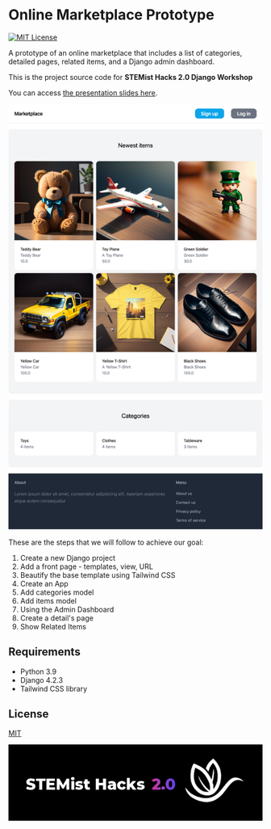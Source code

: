 # Online Marketplace Prototype 

[![MIT License](https://img.shields.io/badge/License-MIT-green.svg)](https://choosealicense.com/licenses/mit/)

A prototype of an online marketplace that includes a list of categories, detailed pages, related items, and a Django admin dashboard.

This is the project source code for **STEMist Hacks 2.0 Django Workshop**

You can access [the presentation slides here](https://docs.google.com/presentation/d/1DWP5RuRelBANuqhvY9tTKsl8gjI2WJtd1uQ-KV9JMLA/edit?usp=sharing).



![Logo](https://raw.githubusercontent.com/dmitry-ivashenko/stemist-django-marketplace-workshop/main/preview.png)



These are the steps that we will follow to achieve our goal:

1. Create a new Django project
1. Add a front page - templates, view, URL
1. Beautify the base template using Tailwind CSS
1. Create an App
1. Add categories model
1. Add items model
1. Using the Admin Dashboard
1. Create a detail's page
1. Show Related Items



## Requirements

- Python 3.9
- Django 4.2.3
- Tailwind CSS library


## License

[MIT](https://choosealicense.com/licenses/mit/)


![Logo](https://raw.githubusercontent.com/dmitry-ivashenko/stemist-hacks-top-down-prototype/main/steamist-hacks-logo.png)

